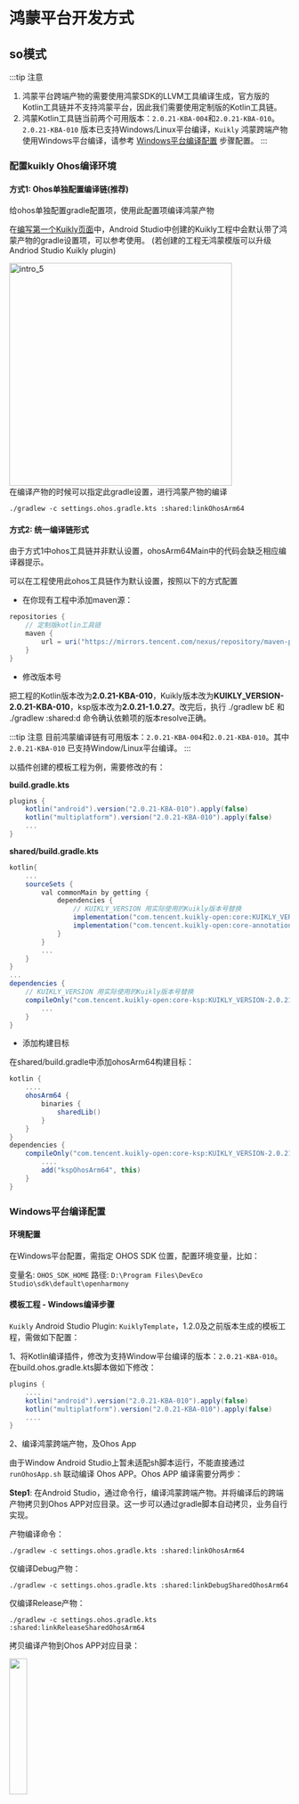# 鸿蒙平台开发方式

## so模式
:::tip 注意
1. 鸿蒙平台跨端产物的需要使用鸿蒙SDK的LLVM工具编译生成，官方版的Kotlin工具链并不支持鸿蒙平台，因此我们需要使用定制版的Kotlin工具链。
2. 鸿蒙Kotlin工具链当前两个可用版本：`2.0.21-KBA-004`和`2.0.21-KBA-010`。 `2.0.21-KBA-010` 版本已支持Windows/Linux平台编译，`Kuikly` 鸿蒙跨端产物使用Windows平台编译，请参考 [Windows平台编译配置](#windows平台编译配置) 步骤配置。
:::

### 配置kuikly Ohos编译环境
#### 方式1: Ohos单独配置编译链(推荐)

给ohos单独配置gradle配置项，使用此配置项编译鸿蒙产物

在[编写第一个Kuikly页面](../QuickStart/hello-world.md)中，Android Studio中创建的Kuikly工程中会默认带了鸿蒙产物的gradle设置项，可以参考使用。
(若创建的工程无鸿蒙模版可以升级Andriod Studio Kuikly plugin)
<div>
<img src="./img/ohosgradle.png"  alt="intro_5" width="400">
</div>
在编译产物的时候可以指定此gradle设置，进行鸿蒙产物的编译

`./gradlew -c settings.ohos.gradle.kts :shared:linkOhosArm64`



#### 方式2: 统一编译链形式

由于方式1中ohos工具链并非默认设置，ohosArm64Main中的代码会缺乏相应编译器提示。

可以在工程使用此ohos工具链作为默认设置，按照以下的方式配置


- 在你现有工程中添加maven源：
```gradle
repositories {
    // 定制版kotlin工具链
    maven {
        url = uri("https://mirrors.tencent.com/nexus/repository/maven-public/")
    }
}
```

- 修改版本号

把工程的Kotlin版本改为**2.0.21-KBA-010**，Kuikly版本改为**KUIKLY_VERSION-2.0.21-KBA-010**，ksp版本改为**2.0.21-1.0.27**。改完后，执行 ./gradlew bE 和 ./gradlew :shared:d 命令确认依赖项的版本resolve正确。

:::tip 注意
目前鸿蒙编译链有可用版本：`2.0.21-KBA-004`和`2.0.21-KBA-010`。其中 `2.0.21-KBA-010` 已支持Window/Linux平台编译。
:::

以插件创建的模板工程为例，需要修改的有：

**build.gradle.kts**

```gradle
plugins {
    kotlin("android").version("2.0.21-KBA-010").apply(false)
    kotlin("multiplatform").version("2.0.21-KBA-010").apply(false)
    ...
}
```

**shared/build.gradle.kts**

```gradle
kotlin{
    ...
    sourceSets {
        val commonMain by getting {
            dependencies {
                // KUIKLY_VERSION 用实际使用的Kuikly版本号替换
                implementation("com.tencent.kuikly-open:core:KUIKLY_VERSION-2.0.21-KBA-010")
                implementation("com.tencent.kuikly-open:core-annotations:KUIKLY_VERSION-2.0.21-KBA-010")
            }
        }
        ...
    }
}
...
dependencies {
    // KUIKLY_VERSION 用实际使用的Kuikly版本号替换
    compileOnly("com.tencent.kuikly-open:core-ksp:KUIKLY_VERSION-2.0.21-KBA-010") {
        ...
    }
}
```

- 添加构建目标

在shared/build.gradle中添加ohosArm64构建目标：
```gradle
kotlin {
    ....
    ohosArm64 {
        binaries {
            sharedLib()
        }
    }
}
dependencies {
    compileOnly("com.tencent.kuikly-open:core-ksp:KUIKLY_VERSION-2.0.21-KBA-010") {
        ....
        add("kspOhosArm64", this)
    }
}
```

### Windows平台编译配置
#### 环境配置
在Windows平台配置，需指定 OHOS SDK 位置，配置环境变量，比如：

变量名: `OHOS_SDK_HOME`
路径: `D:\Program Files\DevEco Studio\sdk\default\openharmony`

#### 模板工程 - Windows编译步骤
`Kuikly` Android Studio Plugin: `KuiklyTemplate`，1.2.0及之前版本生成的模板工程，需做如下配置：

1、将Kotlin编译插件，修改为支持Window平台编译的版本：`2.0.21-KBA-010`。在build.ohos.gradle.kts脚本做如下修改：

```gradle
plugins {
    ....
    kotlin("android").version("2.0.21-KBA-010").apply(false)
    kotlin("multiplatform").version("2.0.21-KBA-010").apply(false)
    ....
}
```

2、编译鸿蒙跨端产物，及Ohos App

由于Window Android Studio上暂未适配sh脚本运行，不能直接通过 `runOhosApp.sh` 联动编译 Ohos APP。Ohos APP 编译需要分两步：

**Step1**: 在Android Studio，通过命令行，编译鸿蒙跨端产物。并将编译后的跨端产物拷贝到Ohos APP对应目录。这一步可以通过gradle脚本自动拷贝，业务自行实现。

产物编译命令：

`./gradlew -c settings.ohos.gradle.kts :shared:linkOhosArm64`

仅编译Debug产物：

`./gradlew -c settings.ohos.gradle.kts :shared:linkDebugSharedOhosArm64`

仅编译Release产物：

`./gradlew -c settings.ohos.gradle.kts :shared:linkReleaseSharedOhosArm64`

拷贝编译产物到Ohos APP对应目录：
<div>
<img src="./img/ohos_app_copy_shared_artifact.png" width="25%">
</div>

**Step2** : 在DevEco 打开Ohos APP，编译鸿蒙APP

#### 业务存量工程 - Windows编译步骤
业务现有工程已经接入了 `Kuikly` 并开发鸿蒙APP，同样参考上述模板工程进行如下配置：

**Step1**: 将Kotlin编译工具链，修改为支持Window平台编译的版本：`2.0.21-KBA-010`

**Step2**: 通过编译命令，编译跨端产物，拷贝到Ohos APP对应目录，启动DevEco，编译鸿蒙APP

#### 源码工程 - Windows编译步骤
KuiklyUI 源码工程已将Kotlin编译插件版本升级为`2.0.21-KBA-010`版本，开发者可以直接通过命令行编译跨端产物，运行鸿蒙APP：
**Step1**: 编译跨端产物，拷贝到Ohos APP对应目录

编译命令

`./gradlew -c .\settings.2.0.ohos.gradle.kts :demo:linkSharedOhosArm64`

仅编译Debug产物：

`./gradlew -c settings.2.0.ohos.gradle.kts :demo:linkSharedDebugSharedOhosArm64`

仅编译Release产物：

`./gradlew -c settings.2.0.ohos.gradle.kts :demo:linkSharedReleaseSharedOhosArm64`

**Step2**: 启动DevEco，编译鸿蒙APP


### 编写Kuikly页面

参照[编写第一个Kuikly页面](../QuickStart/hello-world.md)的指引编写页面。在页面中可以通过以下方式判断鸿蒙平台：
```kotlin
internal class RouterPage : BasePager() {
  override fun body(): ViewBuilder {
    val isOhos = pagerData.platform === "ohos"
    ...
  }
}
```

### 生成so产物和头文件

1. 如果采用上述方式1配置：

命令行执行 `./gradlew -c settings.ohos.gradle.kts :shared:linkOhosArm64` 编译产物

2. 如果采用上述方式2配置：

执行shared module的**linkOhosArm64**任务（或者命令行执行 ./gradlew :shared:linkOhosArm64）

<div>
<img src="./img/ohos_gradle.png" width="50%">
</div>

构建成功后，so产物和头文件在shared/build/bin/ohosArm64/

<div>
<img src="./img/so_dir.png" width="50%">
</div>

### 同步so产物和头文件至鸿蒙宿主工程

#### 方式1：Kuikly Hvigor插件

Kuikly简单封装了一个鸿蒙hvigor插件
插件可以实现在鸿蒙工程运行的时候编译kuiklyOhos产物并拷贝至对应文件夹，实现编译联动

使用方式:
1. ohosProject -> .npmrc
```text
registry=https://registry.npmjs.org/
```

2. ohosProject -> hvigor/hvigor-config.json5
```text
  ...
  "dependencies": {
    ...
    "kuikly-ohos-compile-plugin": "latest"
    ...
  },
  ...
```
3. ohosProject根目录中local.properties配置相应信息

```
# kuiklyCompilePlugin
# REQUIRED Parameters
kuikly.projectPath=Your kuikly project root path
kuikly.moduleName=Your kuikly module name
kuikly.ohosGradleSettings=settings.ohos.gradle

# OPTIONAL Parameters
kuikly.soPath=Your so product path(Relative path to the Ohos project root directory, the default is entry/libs/arm64-v8a)
kuikly.headerPath=Your header product path(Relative path to the Ohos project root directory, the default is entry/src/main/cpp)
```
:::tip 注意
插件会在 `projectPath` 中执行 `./gradlew -c ohosGradleSettings moduleName:linkOhosArm64`

并把编译的产物拷贝到 `kuikly.soPath`、`kuikly.headerPath`

若你的工程结构比较复杂，插件可能无法支持
:::

4. ohosProject -> entry/hvigorfile.ts 启用插件
```text
import { kuiklyCompilePlugin } from 'kuikly-ohos-compile-plugin';
export default {
...

    plugins:[kuiklyCompilePlugin()]         /* Custom plugin to extend the functionality of Hvigor. */

    ...
}
```

在此基础上，如果想要在`Android Studio`运行鸿蒙App，可以参考模版工程添加

`模版工程根目录/.run/ohosApp.run.xml`和`模版工程根目录/ohosApp/runOhosApp.sh`

#### 方式2：自行注册Gradle Task拷贝编译产物
若你的工程结构较为复杂，可以自定义相关Gradle Task实现编译联动的功能
